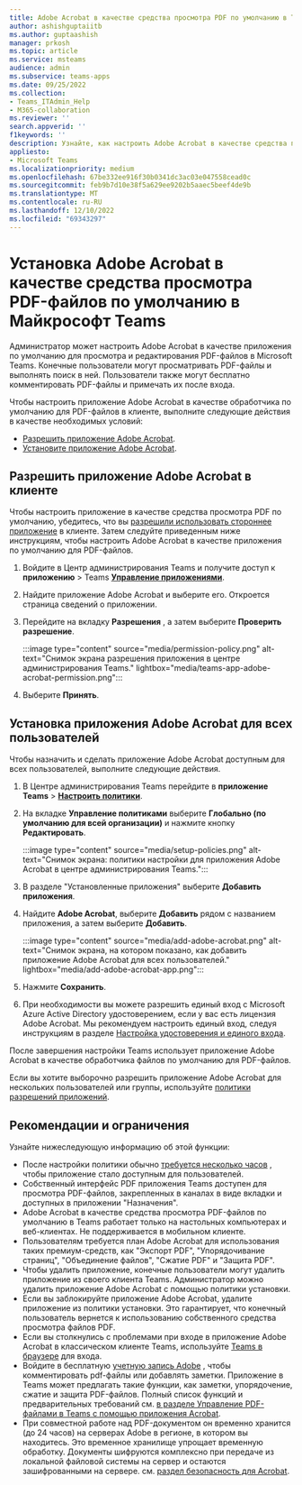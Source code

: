 ```yaml
---
title: Adobe Acrobat в качестве средства просмотра PDF по умолчанию в Teams
author: ashishguptaiitb
ms.author: guptaashish
manager: prkosh
ms.topic: article
ms.service: msteams
audience: admin
ms.subservice: teams-apps
ms.date: 09/25/2022
ms.collection:
- Teams_ITAdmin_Help
- M365-collaboration
ms.reviewer: ''
search.appverid: ''
f1keywords: ''
description: Узнайте, как настроить Adobe Acrobat в качестве средства просмотра PDF-файлов по умолчанию для просмотра и редактирования PDF-файлов в Microsoft Teams.
appliesto:
- Microsoft Teams
ms.localizationpriority: medium
ms.openlocfilehash: 67be332ee916f30b0341dc3ac03e047558cead0c
ms.sourcegitcommit: feb9b7d10e38f5a629ee9202b5aaec5beef4de9b
ms.translationtype: MT
ms.contentlocale: ru-RU
ms.lasthandoff: 12/10/2022
ms.locfileid: "69343297"
---
```

# <a name="set-adobe-acrobat-as-the-default-pdf-viewer-in-microsoft-teams"></a>Установка Adobe Acrobat в качестве средства просмотра PDF-файлов по умолчанию в Майкрософт Teams

Администратор может настроить Adobe Acrobat в качестве приложения по умолчанию для просмотра и редактирования PDF-файлов в Microsoft Teams. Конечные пользователи могут просматривать PDF-файлы и выполнять поиск в ней. Пользователи также могут бесплатно комментировать PDF-файлы и примечать их после входа.

Чтобы настроить приложение Adobe Acrobat в качестве обработчика по умолчанию для PDF-файлов в клиенте, выполните следующие действия в качестве необходимых условий:

* [Разрешить приложение Adobe Acrobat](#allow-adobe-acrobat-app-in-your-tenant).
* [Установите приложение Adobe Acrobat](#install-adobe-acrobat-app-for-all-users).

## <a name="allow-adobe-acrobat-app-in-your-tenant"></a>Разрешить приложение Adobe Acrobat в клиенте

Чтобы настроить приложение в качестве средства просмотра PDF по умолчанию, убедитесь, что вы [разрешили использовать стороннее приложение](manage-apps.md#manage-org-wide-app-settings) в клиенте. Затем следуйте приведенным ниже инструкциям, чтобы настроить Adobe Acrobat в качестве приложения по умолчанию для PDF-файлов.

1. Войдите в Центр администрирования Teams и получите доступ к **приложению** >  Teams **[Управление приложениями](https://admin.teams.microsoft.com/policies/manage-apps)**.

1. Найдите приложение Adobe Acrobat и выберите его. Откроется страница сведений о приложении.

1. Перейдите на вкладку **Разрешения** , а затем выберите **Проверить разрешение**.

   :::image type="content" source="media/permission-policy.png" alt-text="Снимок экрана разрешения приложения в центре администрирования Teams." lightbox="media/teams-app-adobe-acrobat-permission.png":::

1. Выберите **Принять**.

## <a name="install-adobe-acrobat-app-for-all-users"></a>Установка приложения Adobe Acrobat для всех пользователей

Чтобы назначить и сделать приложение Adobe Acrobat доступным для всех пользователей, выполните следующие действия.

1. В Центре администрирования Teams перейдите в **приложение Teams** > [**Настроить политики**](https://admin.teams.microsoft.com/policies/app-setup).

1. На вкладке **Управление политиками** выберите **Глобально (по умолчанию для всей организации)** и нажмите кнопку **Редактировать**.

   :::image type="content" source="media/setup-policies.png" alt-text="Снимок экрана: политики настройки для приложения Adobe Acrobat в центре администрирования Teams.":::

1. В разделе "Установленные приложения" выберите **Добавить приложения**.

1. Найдите **Adobe Acrobat**, выберите **Добавить** рядом с названием приложения, а затем выберите **Добавить**.

   :::image type="content" source="media/add-adobe-acrobat.png" alt-text="Снимок экрана, на котором показано, как добавить приложение Adobe Acrobat для всех пользователей." lightbox="media/add-adobe-acrobat-app.png":::

1. Нажмите **Сохранить**.

1. При необходимости вы можете разрешить единый вход с Microsoft Azure Active Directory удостоверением, если у вас есть лицензия Adobe Acrobat. Мы рекомендуем настроить единый вход, следуя инструкциям в разделе [Настройка удостоверения и единого входа](https://helpx.adobe.com/enterprise/using/set-up-identity.html).

После завершения настройки Teams использует приложение Adobe Acrobat в качестве обработчика файлов по умолчанию для PDF-файлов.

Если вы хотите выборочно разрешить приложение Adobe Acrobat для нескольких пользователей или группы, используйте [политики разрешений приложений](teams-app-permission-policies.md).

## <a name="considerations-and-limitations"></a>Рекомендации и ограничения

Узнайте нижеследующую информацию об этой функции:

* После настройки политики обычно [требуется несколько часов](teams-app-setup-policies.md#considerations-and-limitations) , чтобы приложение стало доступным для пользователей.
* Собственный интерфейс PDF приложения Teams доступен для просмотра PDF-файлов, закрепленных в каналах в виде вкладки и доступных в приложении "Назначения".
* Adobe Acrobat в качестве средства просмотра PDF-файлов по умолчанию в Teams работает только на настольных компьютерах и веб-клиентах. Не поддерживается в мобильном клиенте.
* Пользователям требуется план Adobe Acrobat для использования таких премиум-средств, как "Экспорт PDF", "Упорядочивание страниц", "Объединение файлов", "Сжатие PDF" и "Защита PDF".
* Чтобы удалить приложение, конечные пользователи могут удалить приложение из своего клиента Teams. Администратор можно удалить приложение Adobe Acrobat с помощью политики установки.
* Если вы заблокируйте приложение Adobe Acrobat, удалите приложение из политики установки. Это гарантирует, что конечный пользователь вернется к использованию собственного средства просмотра файлов PDF.
* Если вы столкнулись с проблемами при входе в приложение Adobe Acrobat в классическом клиенте Teams, используйте [Teams в браузере](https://teams.microsoft.com/) для входа.
* Войдите в бесплатную [учетную запись Adobe](https://acrobat.adobe.com/us/en/) , чтобы комментировать pdf-файлы или добавлять заметки. Приложение в Teams может предлагать такие функции, как заметки, упорядочение, сжатие и защита PDF-файлов. Полный список функций и предварительных требований см. [в разделе Управление PDF-файлами в Teams с помощью приложения Acrobat](https://www.adobe.com/content/dam/dx-dc/pdf/ue/acrobat-msft-teams-feature-comp-ue.pdf).
* При совместной работе над PDF-документом он временно хранится (до 24 часов) на серверах Adobe в регионе, в котором вы находитесь. Это временное хранилище упрощает временную обработку. Документы шифруются комплексно при передаче из локальной файловой системы на сервер и остаются зашифрованными на сервере. см. [раздел безопасность для Acrobat](https://aka.ms/Adobe_Acrobat_Security).
